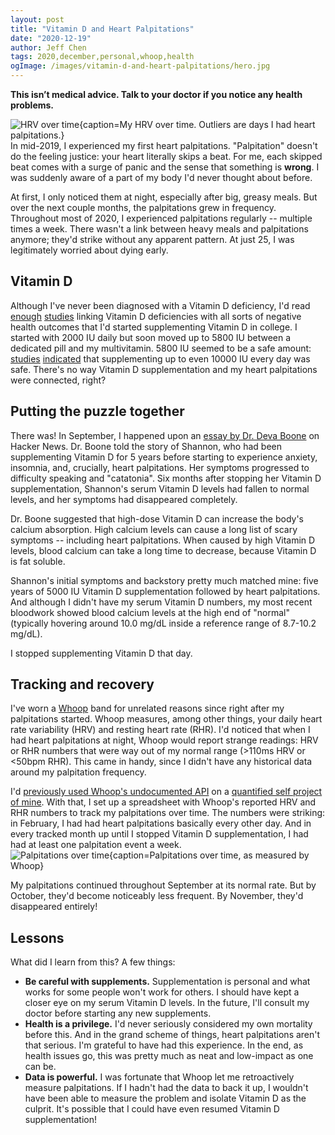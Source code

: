 ```yaml
---
layout: post
title: "Vitamin D and Heart Palpitations"
date: "2020-12-19"
author: Jeff Chen
tags: 2020,december,personal,whoop,health
ogImage: /images/vitamin-d-and-heart-palpitations/hero.jpg
---
```


**This isn’t medical advice. Talk to your doctor if you notice any health problems.**

![HRV over time{caption=My HRV over time. Outliers are days I had heart palpitations.}](/images/vitamin-d-and-heart-palpitations/hero.jpg)
In mid-2019, I experienced my first heart palpitations. "Palpitation" doesn't do the feeling justice: your heart literally skips a beat. For me, each skipped beat comes with a surge of panic and the sense that something is **wrong**. I was suddenly aware of a part of my body I'd never thought about before.

At first, I only noticed them at night, especially after big, greasy meals. But over the next couple months, the palpitations grew in frequency. Throughout most of 2020, I experienced palpitations regularly -- multiple times a week. There wasn't a link between heavy meals and palpitations anymore; they'd strike without any apparent pattern. At just 25, I was legitimately worried about dying early.

<!-- excerpt -->

## Vitamin D

Although I've never been diagnosed with a Vitamin D deficiency, I'd read [enough](https://www.ncbi.nlm.nih.gov/pmc/articles/PMC3068797/) [studies](https://www.nature.com/articles/s41430-020-0558-y) linking Vitamin D deficiencies with all sorts of negative health outcomes that I'd started supplementing Vitamin D in college. I started with 2000 IU daily but soon moved up to 5800 IU between a dedicated pill and my multivitamin. 5800 IU seemed to be a safe amount: [studies](https://pubmed.ncbi.nlm.nih.gov/22414585/) [indicated](https://pubmed.ncbi.nlm.nih.gov/10232622/) that supplementing up to even 10000 IU every day was safe. There's no way Vitamin D supplementation and my heart palpitations were connected, right?

## Putting the puzzle together

There was! In September, I happened upon an [essay by Dr. Deva Boone](https://www.devaboone.com/post/vitamin-d-part-2-shannon-s-story?postId=5f39453f8d01fe00170023fe) on Hacker News. Dr. Boone told the story of Shannon, who had been supplementing Vitamin D for 5 years before starting to experience anxiety, insomnia, and, crucially, heart palpitations. Her symptoms progressed to difficulty speaking and "catatonia". Six months after stopping her Vitamin D supplementation, Shannon's serum Vitamin D levels had fallen to normal levels, and her symptoms had disappeared completely.

Dr. Boone suggested that high-dose Vitamin D can increase the body's calcium absorption. High calcium levels can cause a long list of scary symptoms -- including heart palpitations. When caused by high Vitamin D levels, blood calcium can take a long time to decrease, because Vitamin D is fat soluble.

Shannon's initial symptoms and backstory pretty much matched mine: five years of 5000 IU Vitamin D supplementation followed by heart palpitations. And although I didn't have my serum Vitamin D numbers, my most recent bloodwork showed blood calcium levels at the high end of "normal" (typically hovering around 10.0 mg/dL inside a reference range of 8.7-10.2 mg/dL).

I stopped supplementing Vitamin D that day.

## Tracking and recovery

I've worn a [Whoop](https://whoop.com) band for unrelated reasons since right after my palpitations started. Whoop measures, among other things, your daily heart rate variability (HRV) and resting heart rate (RHR). I'd noticed that when I had heart palpitations at night, Whoop would report strange readings: HRV or RHR numbers that were way out of my normal range (>110ms HRV or <50bpm RHR). This came in handy, since I didn't have any historical data around my palpitation frequency.

I'd [previously used Whoop's undocumented API](https://github.com/jchen1/api/blob/master/apiserver/src/providers/whoop.ts) on a [quantified self project of mine](https://jeffchen.dev/metrics). With that, I set up a spreadsheet with Whoop's reported HRV and RHR numbers to track my palpitations over time. The numbers were striking: in February, I had had heart palpitations basically every other day. And in every tracked month up until I stopped Vitamin D supplementation, I had had at least one palpitation event a week.
![Palpitations over time{caption=Palpitations over time, as measured by Whoop}](/images/vitamin-d-and-heart-palpitations/palpitations-over-time.jpg)

My palpitations continued throughout September at its normal rate. But by October, they'd become noticeably less frequent. By November, they'd disappeared entirely!

## Lessons

What did I learn from this? A few things:

- **Be careful with supplements.** Supplementation is personal and what works for some people won't work for others. I should have kept a closer eye on my serum Vitamin D levels. In the future, I'll consult my doctor before starting any new supplements.
- **Health is a privilege.** I'd never seriously considered my own mortality before this. And in the grand scheme of things, heart palpitations aren't that serious. I'm grateful to have had this experience. In the end, as health issues go, this was pretty much as neat and low-impact as one can be.
- **Data is powerful.** I was fortunate that Whoop let me retroactively measure palpitations. If I hadn't had the data to back it up, I wouldn't have been able to measure the problem and isolate Vitamin D as the culprit. It's possible that I could have even resumed Vitamin D supplementation!
